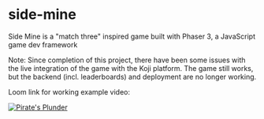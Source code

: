 # side-mine
Side Mine is a "match three" inspired game built with Phaser 3, a JavaScript game dev framework

Note: Since completion of this project, there have been some issues with the live integration of the game with the Koji platform. The game still works, but the backend (incl. leaderboards) and deployment are no longer working.

Loom link for working example video:

[![Pirate's Plunder](https://cdn.loom.com/sessions/thumbnails/f8e1cd8fb9054f18a1bf6acc06955ed3-with-play.gif)](https://www.loom.com/share/f8e1cd8fb9054f18a1bf6acc06955ed3 "Pirate's Plunder")
